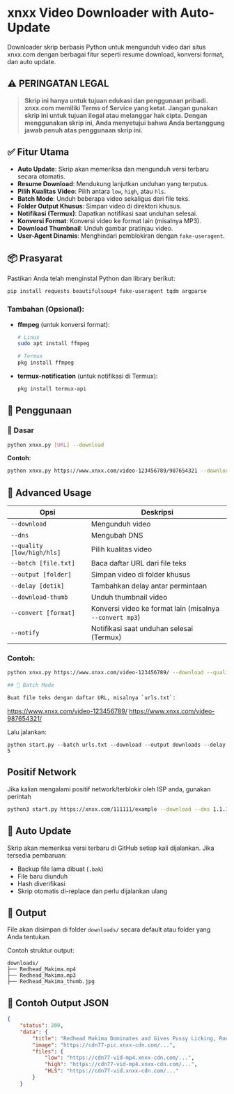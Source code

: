 # xnxx Video Downloader with Auto-Update

Downloader skrip berbasis Python untuk mengunduh video dari situs xnxx.com dengan berbagai fitur seperti resume download, konversi format, dan auto update.

## ⚠️ PERINGATAN LEGAL

> **Skrip ini hanya untuk tujuan edukasi dan penggunaan pribadi. xnxx.com memiliki Terms of Service yang ketat. Jangan gunakan skrip ini untuk tujuan ilegal atau melanggar hak cipta. Dengan menggunakan skrip ini, Anda menyetujui bahwa Anda bertanggung jawab penuh atas penggunaan skrip ini.**

## ✅ Fitur Utama

- **Auto Update**: Skrip akan memeriksa dan mengunduh versi terbaru secara otomatis.
- **Resume Download**: Mendukung lanjutkan unduhan yang terputus.
- **Pilih Kualitas Video**: Pilih antara `low`, `high`, atau `hls`.
- **Batch Mode**: Unduh beberapa video sekaligus dari file teks.
- **Folder Output Khusus**: Simpan video di direktori khusus.
- **Notifikasi (Termux)**: Dapatkan notifikasi saat unduhan selesai.
- **Konversi Format**: Konversi video ke format lain (misalnya MP3).
- **Download Thumbnail**: Unduh gambar pratinjau video.
- **User-Agent Dinamis**: Menghindari pemblokiran dengan `fake-useragent`.

## 📦 Prasyarat

Pastikan Anda telah menginstal Python dan library berikut:

```bash
pip install requests beautifulsoup4 fake-useragent tqdm argparse
```

### Tambahan (Opsional):
- **ffmpeg** (untuk konversi format):
  ```bash
  # Linux
  sudo apt install ffmpeg

  # Termux
  pkg install ffmpeg
  ```

- **termux-notification** (untuk notifikasi di Termux):
  ```bash
  pkg install termux-api
  ```

## 🔧 Penggunaan

### 🔹 Dasar

```bash
python xnxx.py [URL] --download
```

**Contoh**:
```bash
python xnxx.py https://www.xnxx.com/video-123456789/987654321 --download
```

## 🔹 Advanced Usage

| Opsi                  | Deskripsi                                      |
|-----------------------|------------------------------------------------|
| `--download`          | Mengunduh video                                |
| `--dns`          | Mengubah DNS                                |
| `--quality [low/high/hls]` | Pilih kualitas video                        |
| `--batch [file.txt]`  | Baca daftar URL dari file teks                 |
| `--output [folder]`   | Simpan video di folder khusus                  |
| `--delay [detik]`     | Tambahkan delay antar permintaan                |
| `--download-thumb`    | Unduh thumbnail video                           |
| `--convert [format]`  | Konversi video ke format lain (misalnya `--convert mp3`) |
| `--notify`            | Notifikasi saat unduhan selesai (Termux)      |

### Contoh:
```bash
python xnxx.py https://www.xnxx.com/video-123456789/ --download --quality high --output videos --notify --convert mp3 --download-thumb

## 📁 Batch Mode

Buat file teks dengan daftar URL, misalnya `urls.txt`:
```

https://www.xnxx.com/video-123456789/
https://www.xnxx.com/video-987654321/

Lalu jalankan:

```
python start.py --batch urls.txt --download --output downloads --delay 5
```

## Positif Network

Jika kalian mengalami positif network/terblokir oleh ISP anda, gunakan perintah

```bash
python3 start.py https://xnxx.com/111111/example --download --dns 1.1.1.1
```

## 🔁 Auto Update

Skrip akan memeriksa versi terbaru di GitHub setiap kali dijalankan. Jika tersedia pembaruan:

- Backup file lama dibuat (`.bak`)
- File baru diunduh
- Hash diverifikasi
- Skrip otomatis di-replace dan perlu dijalankan ulang

## 📁 Output

File akan disimpan di folder `downloads/` secara default atau folder yang Anda tentukan.

Contoh struktur output:

```
downloads/
├── Redhead_Makima.mp4
├── Redhead_Makima.mp3
├── Redhead_Makima_thumb.jpg
```

## 📝 Contoh Output JSON

```json
{
    "status": 200,
    "data": {
        "title": "Redhead Makima Dominates and Gives Pussy Licking, Rough Fucking and Dirty Talk - Cosplay from Chainsaw Man",
        "image": "https://cdn77-pic.xnxx-cdn.com/...",
        "files": {
            "low": "https://cdn77-vid-mp4.xnxx-cdn.com/...",
            "high": "https://cdn77-vid-mp4.xnxx-cdn.com/...",
            "HLS": "https://cdn77-vid.xnxx-cdn.com/..."
        }
    }
```
